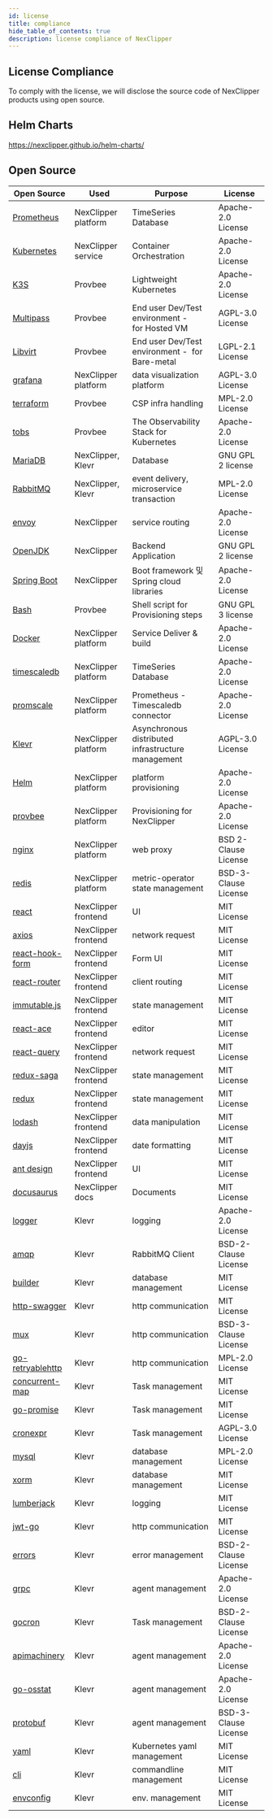 ```yaml
---
id: license
title: compliance
hide_table_of_contents: true
description: license compliance of NexClipper
---
```


## License Compliance
To comply with the license, we will disclose the source code of NexClipper products using open source.

## Helm Charts
https://nexclipper.github.io/helm-charts/

## Open Source
|Open Source      |Used                   |Purpose                   |License             |
|-----------------|-----------------------|----------------------------------------|--------------------|
|[Prometheus](https://github.com/prometheus/prometheus)      |NexClipper platform |TimeSeries Database                                                 |Apache-2.0 License  |
|[Kubernetes](https://github.com/kubernetes/kubernetes)       |NexClipper service  |Container Orchestration                                             |Apache-2.0 License  |
|[K3S](https://github.com/k3s-io/k3s)            |Provbee             |Lightweight Kubernetes                                              |Apache-2.0 License  |
|[Multipass](https://github.com/canonical/multipass)        |Provbee             |End user Dev/Test environment - for Hosted VM                       |AGPL-3.0 License    |
|[Libvirt](https://github.com/libvirt/libvirt)         |Provbee             |End user Dev/Test environment -  for Bare-metal                     |LGPL-2.1 License    |
|[grafana](https://github.com/grafana/grafana)          |NexClipper platform |data visualization platform                                         |AGPL-3.0 License  |
|[terraform](https://github.com/hashicorp/terraform)        |Provbee             |CSP infra handling                                                  |MPL-2.0 License     |
|[tobs](https://github.com/timescale/tobs)             |Provbee             |The Observability Stack for Kubernetes                              |Apache-2.0 License  |
|[MariaDB](https://mariadb.org/)          |NexClipper, Klevr   |Database                                                            |GNU GPL 2 license   |
|[RabbitMQ](https://www.rabbitmq.com/)         |NexClipper, Klevr   |event delivery, microservice transaction                            |MPL-2.0 License     |
|[envoy](https://github.com/envoyproxy/envoy)            |NexClipper          |service routing                                                     |Apache-2.0 License  |
|[OpenJDK](https://openjdk.java.net/)       |NexClipper          |Backend Application                                                 |GNU GPL 2 license   |
|[Spring Boot](https://spring.io/projects/spring-boot)|NexClipper          |Boot framework 및 Spring cloud libraries                             |Apache-2.0 License  |
|[Bash](https://git.savannah.gnu.org/cgit/bash.git)             |Provbee             |Shell script for Provisioning steps                                 |GNU GPL 3 license   |
|[Docker](https://github.com/docker/)           |NexClipper platform |Service Deliver & build                                             |Apache-2.0 License  |
|[timescaledb](https://github.com/timescale/timescaledb)      |NexClipper platform |TimeSeries Database                                                 |Apache-2.0 License  |
|[promscale](https://github.com/timescale/promscale)        |NexClipper platform |Prometheus - Timescaledb connector                                  |Apache-2.0 License  |
|[Klevr](https://github.com/klevry/klevr)            |NexClipper platform |Asynchronous distributed infrastructure management                  |AGPL-3.0 License    |
|[Helm](https://github.com/helm/helm)             |NexClipper platform |platform provisioning                                               |Apache-2.0 License  |
|[provbee](https://github.com/nexclipper/provbee)          |NexClipper platform |Provisioning for NexClipper                                         |Apache-2.0 License  |
|[nginx](https://github.com/nginx/nginx)            |NexClipper platform |web proxy                                                           |BSD 2-Clause License|
|[redis](https://github.com/redis/redis)            |NexClipper platform |metric-operator state management                                    |BSD-3-Clause License|
|[react](https://github.com/facebook/react)            |NexClipper frontend |UI                                                                  |MIT License         |
|[axios](https://github.com/axios/axios)            |NexClipper frontend |network request                                                     |MIT License         |
|[react-hook-form](https://github.com/react-hook-form/react-hook-form)  |NexClipper frontend |Form UI                                                             |MIT License         |
|[react-router](https://github.com/ReactTraining/react-router)     |NexClipper frontend |client routing                                                      |MIT License         |
|[immutable.js](https://github.com/immutable-js/immutable-js)     |NexClipper frontend |state management                                                    |MIT License         |
|[react-ace](https://github.com/securingsincity/react-ace)        |NexClipper frontend |editor                                                              |MIT License         |
|[react-query](https://github.com/tannerlinsley/react-query)      |NexClipper frontend |network request                                                     |MIT License         |
|[redux-saga](https://github.com/redux-saga/redux-saga)       |NexClipper frontend |state management                                                    |MIT License         |
|[redux](https://github.com/reduxjs/redux)            |NexClipper frontend |state management                                                    |MIT License         |
|[lodash](https://github.com/lodash/lodash)           |NexClipper frontend |data manipulation                                                   |MIT License         |
|[dayjs](https://github.com/iamkun/dayjs)            |NexClipper frontend |date formatting                                                     |MIT License         |
|[ant design](https://github.com/ant-design/ant-design)       |NexClipper frontend |UI                                                                  |MIT License         |
|[docusaurus](https://github.com/facebook/docusaurus)       |NexClipper docs     |Documents                                                           |MIT License         |
|[logger](github.com/NexClipper/logger)           |Klevr               |logging                                                              |Apache-2.0 License  |
|[amqp](github.com/streadway/amqp)             |Klevr               |RabbitMQ Client                                                      |BSD-2-Clause License|
|[builder](xorm.io/builder)          |Klevr               |database management                                                           |MIT License         |
|[http-swagger](github.com/swaggo/http-swagger)     |Klevr               |http communication                                                             |MIT License         |
|[mux](github.com/gorilla/mux)              |Klevr               |http communication                                                             |BSD-3-Clause License|
|[go-retryablehttp](github.com/hashicorp/go-retryablehttp) |Klevr               |http communication                                                             |MPL-2.0 License     |
|[concurrent-map](github.com/orcaman/concurrent-map)   |Klevr               |Task management                                                             |MIT License         |
|[go-promise](github.com/fanliao/go-promise)       |Klevr               |Task management                                                             |MIT License         |
|[cronexpr](github.com/gorhill/cronexpr)         |Klevr               |Task management                                                             |AGPL-3.0 License    |
|[mysql](github.com/go-sql-driver/mysql)            |Klevr               |database management                                                          |MPL-2.0 License     |
|[xorm](xorm.io/xorm)             |Klevr               |database management                                                          |MIT License         |
|[lumberjack](github.com/natefinch/lumberjack)       |Klevr               |logging                                                               |MIT License         |
|[jwt-go](github.com/dgrijalva/jwt-go)           |Klevr               |http communication                                                             |MIT License         |
|[errors](github.com/pkg/errors)           |Klevr               |error management                                                              |BSD-2-Clause License|
|[grpc](google.golang.org/grpc)             |Klevr               |agent management                                                            |Apache-2.0 License  |
|[gocron](github.com/jasonlvhit/gocron)           |Klevr               |Task management                                                             |BSD-2-Clause License |
|[apimachinery](https://github.com/kubernetes/apimachinery)              |Klevr               |agent management                                             |Apache-2.0 License   |
|[go-osstat](github.com/mackerelio/go-osstat)        |Klevr               |agent management                                                            |Apache-2.0 License  |
|[protobuf](google.golang.org/protobuf)         |Klevr               |agent management                                                            |BSD-3-Clause License   |
|[yaml](sigs.k8s.io/yaml)             |Klevr               |Kubernetes yaml management                                                             |MIT License   |
|[cli](github.com/urfave/cli)              |Klevr               |commandline management                                                      |MIT License   |
|[envconfig](github.com/kelseyhightower/envconfig)        |Klevr               |env. management                                                             |MIT License    |
